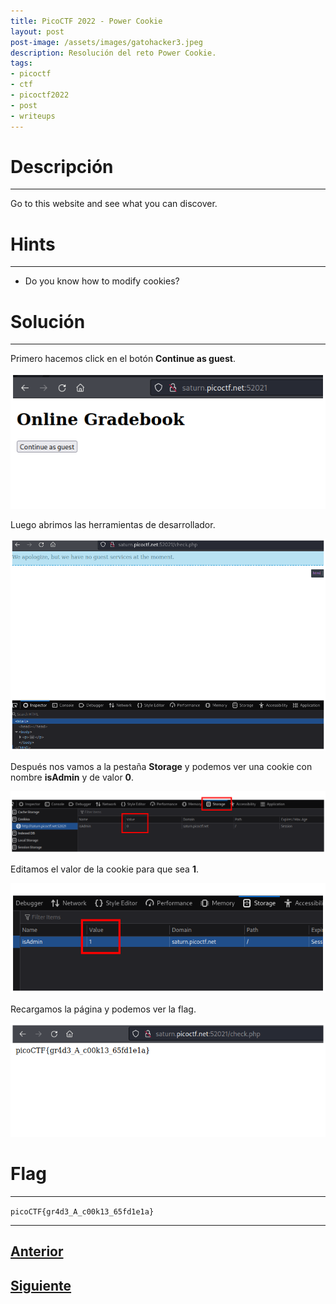 ```yaml
---
title: PicoCTF 2022 - Power Cookie
layout: post
post-image: /assets/images/gatohacker3.jpeg 
description: Resolución del reto Power Cookie. 
tags:
- picoctf
- ctf
- picoctf2022
- post
- writeups
---
```

# Descripción
---

Go to this website and see what you can discover.


# Hints
---

- Do you know how to modify cookies?


# Solución
---

Primero hacemos click en el botón **Continue as guest**.

![](/images/images-picoctf-2022/power-cookie-1.png)

Luego abrimos las herramientas de desarrollador.

![](/images/images-picoctf-2022/power-cookie-2.png)

Después nos vamos a la pestaña **Storage** y podemos ver una cookie con nombre **isAdmin** y de valor **0**.

![](/images/images-picoctf-2022/power-cookie-3.png)

Editamos el valor de la cookie para que sea **1**.

![](/images/images-picoctf-2022/power-cookie-4.png)

Recargamos la página y podemos ver la flag.

![](/images/images-picoctf-2022/power-cookie-5.png)

# Flag
---

`picoCTF{gr4d3_A_c00k13_65fd1e1a}`

---

## [Anterior](/Forbidden-Paths)
## [Siguiente](/Roboto-Sans)